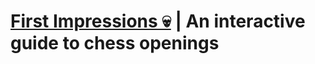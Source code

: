 # [First Impressions 💀](https://rohinsood.github.io/first-impressions/index.html) | An interactive guide to chess openings

